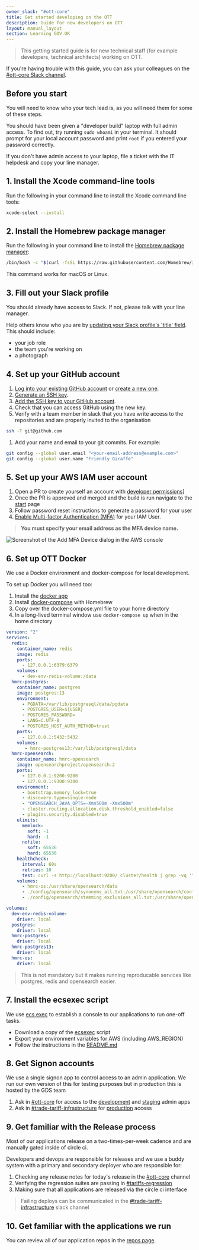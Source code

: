 ```yaml
---
owner_slack: "#ott-core"
title: Get started developing on the OTT
description: Guide for new developers on OTT
layout: manual_layout
section: Learning GOV.UK
---
```


> This getting started guide is for new technical staff (for example developers, technical architects) working on OTT.

If you're having trouble with this guide, you can ask your colleagues on the [#ott-core Slack channel][developer-chat].

## Before you start

You will need to know who your tech lead is, as you will need them for some of these steps.

You should have been given a "developer build" laptop with full admin access. To find out, try running `sudo whoami` in your terminal. It should prompt for your local account password and print `root` if you entered your password correctly.

If you don't have admin access to your laptop, file a ticket with the IT helpdesk and copy your line manager.

## 1. Install the Xcode command-line tools

Run the following in your command line to install the Xcode command line tools:

```sh
xcode-select --install
```

## 2. Install the Homebrew package manager

Run the following in your command line to install the [Homebrew package manager](https://brew.sh):

```sh
/bin/bash -c "$(curl -fsSL https://raw.githubusercontent.com/Homebrew/install/HEAD/install.sh)"
```

This command works for macOS or Linux.

## 3. Fill out your Slack profile

You should already have access to Slack. If not, please talk with your line manager.

Help others know who you are by [updating your Slack profile's 'title' field](https://slack.com/intl/en-gb/help/articles/204092246-Edit-your-profile). This should include:

- your job role
- the team you're working on
- a photograph

## 4. Set up your GitHub account

1. [Log into your existing GitHub account](https://github.com/login) or [create a new one](https://github.com/signup).
1. [Generate an SSH key][generate-ssh-key].
1. [Add the SSH key to your GitHub account][add-ssh-key].
1. Check that you can access GitHub using the new key:
1. Verify with a team member in slack that you have write access to the repositories and are properly invited to the organisation

```sh
ssh -T git@github.com
```

1. Add your name and email to your git commits. For example:

```sh
git config --global user.email "<your-email-address@example.com>"
git config --global user.name "Friendly Giraffe"
```

[generate-ssh-key]: https://docs.github.com/en/authentication/connecting-to-github-with-ssh/generating-a-new-ssh-key-and-adding-it-to-the-ssh-agent
[add-ssh-key]: https://docs.github.com/en/github/authenticating-to-github/adding-a-new-ssh-key-to-your-github-account

## 5. Set up your AWS IAM user account

1. Open a PR to create yourself an account with [developer permissions][request-aws-user]]
1. Once the PR is approved and merged and the build is run navigate to the [start] page
1. Follow password reset instructions to generate a password for your user
1. [Enable Multi-factor Authentication (MFA)][enable-mfa] for your IAM User.

> <strong>You must specify your email address as the MFA device name.</strong>

![Screenshot of the Add MFA Device dialog in the AWS console](images/aws/assign-mfa-device.png)

[request-aws-user]: https://github.com/trade-tariff/trade-tariff-platform-terraform-aws-accounts
[start]: https://d-9c677042e2.awsapps.com/start/
[enable-mfa]: https://docs.aws.amazon.com/IAM/latest/UserGuide/id_credentials_mfa_enable_virtual.html#enable-virt-mfa-for-iam-user

## 6. Set up OTT Docker

We use a Docker environment and docker-compose for local development.

To set up Docker you will need too:

1. Install the [docker app](https://docs.docker.com/desktop/install/mac-install/)
2. Install [docker-compose](https://formulae.brew.sh/formula/docker-compose) with Homebrew
3. Copy over the docker-compose.yml file to your home directory
4. In a long-lived terminal window use `docker-compose up` when in the home directory

```yaml
version: "2"
services:
  redis:
    container_name: redis
    image: redis
    ports:
      - 127.0.0.1:6379:6379
    volumes:
      - dev-env-redis-volume:/data
  hmrc-postgres:
    container_name: postgres
    image: postgres:13
    environment:
      - PGDATA=/var/lib/postgresql/data/pgdata
      - POSTGRES_USER=${USER}
      - POSTGRES_PASSWORD=
      - LANG=C.UTF-8
      - POSTGRES_HOST_AUTH_METHOD=trust
    ports:
      - 127.0.0.1:5432:5432
    volumes:
       - hmrc-postgres13:/var/lib/postgresql/data
  hmrc-opensearch:
    container_name: hmrc-opensearch
    image: opensearchproject/opensearch:2
    ports:
      - 127.0.0.1:9200:9200
      - 127.0.0.1:9300:9300
    environment:
      - bootstrap.memory_lock=true
      - discovery.type=single-node
      - "OPENSEARCH_JAVA_OPTS=-Xms500m -Xmx500m"
      - cluster.routing.allocation.disk.threshold_enabled=false
      - plugins.security.disabled=true
    ulimits:
      memlock:
        soft: -1
        hard: -1
      nofile:
        soft: 65536
        hard: 65536
    healthcheck:
      interval: 60s
      retries: 10
      test: curl -s http://localhost:9200/_cluster/health | grep -vq '"status":"red"'
    volumes:
      - hmrc-os:/usr/share/opensearch/data
      - ./config/opensearch/synonyms_all.txt:/usr/share/opensearch/config/synonyms_all.txt:z
      - ./config/opensearch/stemming_exclusions_all.txt:/usr/share/opensearch/config/stemming_exclusions_all.txt:z

volumes:
  dev-env-redis-volume:
    driver: local
  postgres:
    driver: local
  hmrc-postgres:
    driver: local
  hmrc-postgres13:
    driver: local
  hmrc-os:
    driver: local
```

> This is not mandatory but it makes running reproducable services like postgres, redis and opensearch easier.

## 7. Install the ecsexec script

We use [ecs exec](https://docs.aws.amazon.com/AmazonECS/latest/developerguide/ecs-exec.html) to establish a console to our applications to run one-off tasks.

- Download a copy of the [ecsexec](https://github.com/trade-tariff/trade-tariff-tools/blob/main/bin/ecsexec.sh) script
- Export your environment variables for AWS (including AWS_REGION)
- Follow the instructions in the [README.md](https://github.com/trade-tariff/trade-tariff-tools/tree/main)

## 8. Get Signon accounts

We use a single signon app to control access to an admin application.
We run our own version of this for testing purposes but in production this is hosted by the GDS team

1. Ask in [#ott-core][developer-chat] for access to the [development][development-admin] and [staging][staging-admin] admin apps
2. Ask in [#trade-tariff-infrastructure][infrastructure-chat] for [production][production-admin] access

[development-admin]: https://admin.dev.trade-tariff.service.gov.uk/
[staging-admin]: https://admin.staging.trade-tariff.service.gov.uk/
[production-admin]: https://admin.staging.trade-tariff.service.gov.uk/

## 9. Get familiar with the Release process

Most of our applications release on a two-times-per-week cadence and
are manually gated inside of circle ci.

Developers and devops are responsible for releases and we use a buddy system with a primary
and secondary deployer who are responsible for:

1. Checking any release notes for today's release in the [#ott-core][developer-chat] channel
2. Verifying the regression suites are passing in [#tariffs-regression][regression-chat]
3. Making sure that all applications are released via the circle ci interface

> Failing deploys can be communicated in the [#trade-tariff-infrastructure][infrastructure-chat] slack channel

## 10. Get familiar with the applications we run

You can review all of our application repos in the [repos page](/repos.html).

[regression-chat]: https://future-borders.slack.com/archives/C02T8JXUYE9
[developer-chat]: https://future-borders.slack.com/archives/C01DXUP15M5
[infrastructure-chat]: https://future-borders.slack.com/archives/C042HGJBHK8
